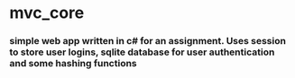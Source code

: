 # mvc_core
### simple web app written in c# for an assignment. Uses session to store user logins, sqlite database for user authentication and some hashing functions  
